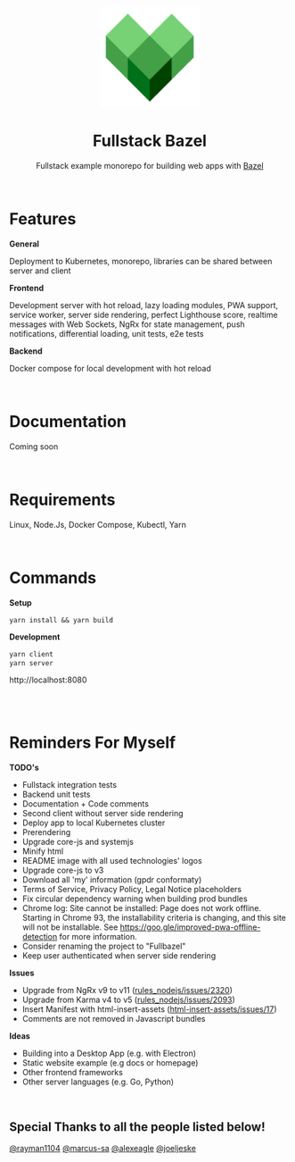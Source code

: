 <div align="center">
  <a href="https://github.com/flolu/fullstack-bazel">
    <img width="180px" height="auto" src="./services/client/assets/icons/icon-192x192.png" />
  </a>
  <br>
  <h1>Fullstack Bazel</h1>
  <p>
    Fullstack example monorepo for building web apps with <a href="https://bazel.build">Bazel</a>
  </p>
</div>

<br>

# Features

<!-- TODO update features-->

**General**

Deployment to Kubernetes, monorepo, libraries can be shared between server and client

**Frontend**

Development server with hot reload, lazy loading modules, PWA support, service worker, server side rendering, perfect Lighthouse score, realtime messages with Web Sockets, NgRx for state management, push notifications, differential loading, unit tests, e2e tests

**Backend**

Docker compose for local development with hot reload

<br>

# Documentation

Coming soon

<br>

# Requirements

Linux, Node.Js, Docker Compose, Kubectl, Yarn

<br>

# Commands

**Setup**

```
yarn install && yarn build
```

**Development**

```
yarn client
yarn server
```

http://localhost:8080

<br>
<br>

# Reminders For Myself

**TODO's**

- Fullstack integration tests
- Backend unit tests
- Documentation + Code comments
- Second client without server side rendering
- Deploy app to local Kubernetes cluster
- Prerendering
- Upgrade core-js and systemjs
- Minify html
- README image with all used technologies' logos
- Upgrade core-js to v3
- Download all 'my' information (gpdr conformaty)
- Terms of Service, Privacy Policy, Legal Notice placeholders
- Fix circular dependency warning when building prod bundles
- Chrome log: Site cannot be installed: Page does not work offline. Starting in Chrome 93, the installability criteria is changing, and this site will not be installable. See https://goo.gle/improved-pwa-offline-detection for more information.
- Consider renaming the project to "Fullbazel"
- Keep user authenticated when server side rendering

**Issues**

- Upgrade from NgRx v9 to v11 ([rules_nodejs/issues/2320](https://github.com/bazelbuild/rules_nodejs/issues/2320))
- Upgrade from Karma v4 to v5 ([rules_nodejs/issues/2093](https://github.com/bazelbuild/rules_nodejs/issues/2093))
- Insert Manifest with html-insert-assets ([html-insert-assets/issues/17](https://github.com/jbedard/html-insert-assets/issues/17))
- Comments are not removed in Javascript bundles

**Ideas**

- Building into a Desktop App (e.g. with Electron)
- Static website example (e.g docs or homepage)
- Other frontend frameworks
- Other server languages (e.g. Go, Python)

<br>

## Special Thanks to all the people listed below!

[@rayman1104](https://github.com/rayman1104) [@marcus-sa](https://github.com/marcus-sa) [@alexeagle](https://github.com/alexeagle) [@joeljeske](https://github.com/joeljeske)

